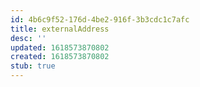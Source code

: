 ```yaml
---
id: 4b6c9f52-176d-4be2-916f-3b3cdc1c7afc
title: externalAddress
desc: ''
updated: 1618573870802
created: 1618573870802
stub: true
---
```


